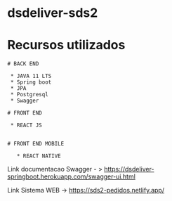 # dsdeliver-sds2

# Recursos utilizados 

    # BACK END

     * JAVA 11 LTS
     * Spring boot
     * JPA
     * Postgresql
     * Swagger
  
    # FRONT END
  
     * REACT JS
   
   
    # FRONT END MOBILE
   
       * REACT NATIVE
   
   
   Link documentacao Swagger - > https://dsdeliver-springboot.herokuapp.com/swagger-ui.html
    
   Link Sistema WEB -> https://sds2-pedidos.netlify.app/
  
